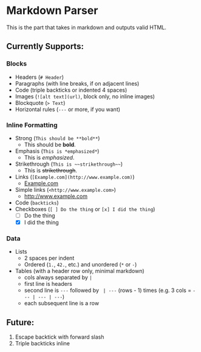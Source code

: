 # Markdown Parser

This is the part that takes in markdown and outputs valid HTML.

## Currently Supports:

### Blocks

* Headers (`# Header`)
* Paragraphs (with line breaks, if on adjacent lines)
* Code (triple backticks or indented 4 spaces)
* Images (`![alt text](url)`, block only, no inline images)
* Blockquote (`> Text`)
* Horizontal rules (`---` or more, if you want)

### Inline Formatting

* Strong (`This should be **bold**`)
  * This should be **bold**.
* Emphasis (`This is *emphasized*`)
  * This is *emphasized*.
* Strikethrough (`This is ~~strikethrough~~`)
  * This is ~~strikethrough~~.
* Links (`[Example.com](http://www.example.com)`)
  * [Example.com](http://www.example.com)
* Simple links (`<http://www.example.com>`)
  * <http://www.example.com>
* Code (`backticks`)
* Checkboxes (`[ ] Do the thing` or `[x] I did the thing`)
  * [ ] Do the thing
  * [x] I did the thing

### Data

- Lists
  - 2 spaces per indent
  - Ordered (`1.`, `42.`, etc.) and unordered (`*` or `-`)
- Tables (with a header row only, minimal markdown)
  - cols always separated by ` | `
  - first line is headers
  - second line is `---` followed by ` | ---` (rows - 1) times (e.g. 3 cols = `--- | --- | ---`)
  - each subsequent line is a row 

## Future:

1. Escape backtick with forward slash
1. Triple backticks inline
